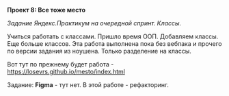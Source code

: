 **Проект 8: Все тоже место**

*Задание Яндекс.Практикум на очередной спринт. Классы.*

Учиться работать с классами. Пришло время ООП.
Добавляем классы. Еще больше классов. Эта работа выполнена пока без вебпака и прочего
по версии задания из ноушена. Только разделение на классы.

Вот тут по прежнему будет работа - https://losevrs.github.io/mesto/index.html

Задание:
**Figma** - тут нет.
В этой работе - рефакторинг.
